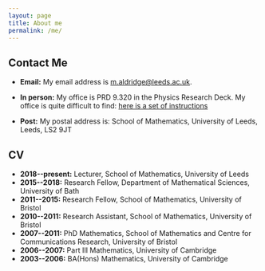 ```yaml
---
layout: page
title: About me
permalink: /me/
---
```


## Contact Me

* **Email:** My email address is <m.aldridge@leeds.ac.uk>.

* **In person:** My office is PRD 9.320 in the Physics Research Deck. My office is quite difficult to find: [here is a set of instructions](../office)

* **Post:** My postal address is: School of Mathematics, University of Leeds, Leeds, LS2 9JT

## CV

* **2018--present:** Lecturer, School of Mathematics, University of Leeds
* **2015--2018:** Research Fellow, Department of Mathematical Sciences, University of Bath
* **2011--2015:** Research Fellow, School of Mathematics, University of Bristol
* **2010--2011:** Research Assistant, School of Mathematics, University of Bristol
* **2007--2011:** PhD Mathematics, School of Mathematics and Centre for Communications Research, University of Bristol
* **2006--2007:** Part III Mathematics, University of Cambridge
* **2003--2006:** BA(Hons) Mathematics, University of Cambridge
